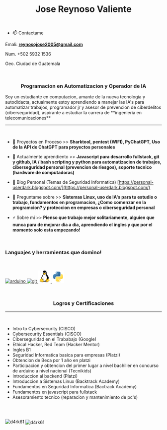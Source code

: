 <h1 align="center">Jose Reynoso Valiente</h1>

<br>

- 📫 Contactame

Emali: **reynosojose2005@gmail.com** 

Num. +502 5932 1536

Geo. Ciudad de Guatemala

<br>

<h3 align="center">Programacion en Automatizacion y Operador de IA</h3>
Soy un estudiante en computacion, amante de la nueva tecnologia y autodidacta, actualmente estoy aprendiendo a manejar las IA's para automatizar trabajos, programador jr y asesor de prevencion de ciberdelitos (ciberseguridad), aspirante a estudiar la carrera de **ingenieria en telecomunicaciones**
<br>

---


<br>

- 🔭 Proyectos en Proceso >> **Sharktool, pentest (WIFI), PyChatGPT, Uso de la API de ChatGPT para proyectos personales**

- 🌱 Actualmente aprendiento >> **Javascript para desarrollo fullstack, git y github, IA / bash scripting y python para automatizacion de trabajos, ciberseguridad personal (prevencion de riesgos), soporte tecnico (hardware de computadoras)**

- 📝 Blog Personal (Temas de Seguridad Informatica) [https://personal-userdark.blogspot.com/](https://personal-userdark.blogspot.com/)

- 💬 Preguntame sobre >> **Sistemas Linux, uso de IA's para tu estudio o trabajo, fundamentos en programacion, ¿Como comenzar en la programcion? y proteccion en empresas o ciberseguridad personal**



- ⚡ Sobre mi >> **Pienso que trabajo mejor solitariamente, alguien que nunca para de mejorar dia a dia, aprendiendo el ingles y que por el momento solo esta empezando!**

<br>

<p align="left">
</p>

<h3 align="left">Languajes y herramientas que domino!</h3>

<br>

<p align="left"> <a href="https://www.arduino.cc/" target="_blank" rel="noreferrer"> <img src="https://cdn.worldvectorlogo.com/logos/arduino-1.svg" alt="arduino" width="40" height="40"/> </a> <a href="https://git-scm.com/" target="_blank" rel="noreferrer"> <img src="https://www.vectorlogo.zone/logos/git-scm/git-scm-icon.svg" alt="git" width="40" height="40"/> </a> <a href="https://www.linux.org/" target="_blank" rel="noreferrer"> <img src="https://raw.githubusercontent.com/devicons/devicon/master/icons/linux/linux-original.svg" alt="linux" width="40" height="40"/> </a> <a href="https://www.python.org" target="_blank" rel="noreferrer"> <img src="https://raw.githubusercontent.com/devicons/devicon/master/icons/python/python-original.svg" alt="python" width="40" height="40"/> </a> </p>

<br>

<h3 align="center">Logros y Certificaciones</h3>

---

<br>

* Intro to Cybersecurity (CISCO)
* Cybersecurity Essentials (CISCO)
* Ciberseguridad en el Trababajo (Google)
* Ethical Hacker, Red Team (Hacker Mentor)
* Ingles B1 
* Seguridad Informatica basica para empresas (Platzi)
* Obtencion de Beca por 1 año en platzi 
* Participacion y obtencion del primer lugar a nivel bachiller en concurso de arduino a nivel nacional (Tecnikids)
* Introduccion al backend (Platzi)
* Introduccion a Sistemas Linux (Backtrack Academy)
* Fundamentos en Seguridad Informatica (Bactrack Academy)
* Fundamentos en javascript para fullstack
* Asesoramiento tecnico (reparacion y mantenimiento de pc's)

<br>
<br> 


<p><img align="left" src="https://github-readme-stats.vercel.app/api/top-langs?username=d4rk61&show_icons=true&theme=dark&locale=en&layout=compact" alt="d4rk61" /></p>

<p>&nbsp;<img align="center" src="https://github-readme-stats.vercel.app/api?username=d4rk61&show_icons=true&theme=dark&locale=en" alt="d4rk61" /></p>

